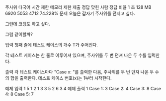 주사위 다국어
시간 제한	메모리 제한	제출	정답	맞힌 사람	정답 비율
1 초	128 MB	6920	5053	4712	74.228%
문제
오늘은 갑자기 주사위를 던지고 싶다.

그런데 코딩도 하고 싶다.

그럼 같이할까?

입력
첫째 줄에 테스트 케이스의 개수 T가 주어진다.

각 테스트 케이스는 한 줄로 이루어져 있으며, 주사위를 두 번 던져 나온 두 수를 입력한다.

출력
각 테스트 케이스마다 "Case x: "를 출력한 다음, 주사위를 두 번 던져 나온 두 수의 합을 출력한다. 테스트 케이스 번호(x)는 1부터 시작한다.

예제 입력 1 
5
1 2
1 3
3 5
2 6
3 4
예제 출력 1 
Case 1: 3
Case 2: 4
Case 3: 8
Case 4: 8
Case 5: 7
